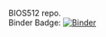 BIOS512 repo.               
Binder Badge: [![Binder](https://mybinder.org/badge_logo.svg)](https://mybinder.org/v2/gh/DudhiData/BIOS512.git/HEAD)
